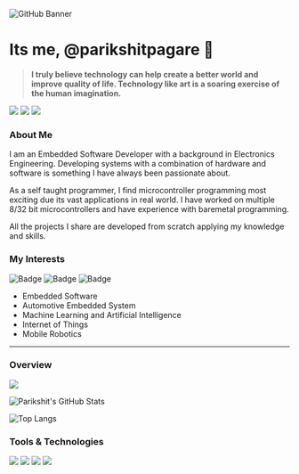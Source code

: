 ![GitHub Banner](https://user-images.githubusercontent.com/80714882/232319478-09602c5d-7ea9-45eb-8c7d-a25d37f9c87f.png)

# Its me, @parikshitpagare 👋

> **I truly believe technology can help create a better world and improve quality of life. Technology like art is a soaring exercise of the human imagination.**  

<a href="https://linkedin.com/in/parikshitpagare"><img src="https://img.shields.io/badge/Linkedin-0A66C2?style=for-the-badge&logo=linkedin&logoColor=white.svg"/></a>
<a href="https://youtube.com/@parikshitpagare"><img src="https://img.shields.io/badge/YouTube-FF0000?style=for-the-badge&logo=YouTube&logoColor=white.svg"/></a>
<a href="https://www.reddit.com/user/parikshitpagare"><img src="https://img.shields.io/badge/Reddit-DBDBDB?style=for-the-badge&logo=reddit&logoColor=white.svg"/></a>

### About Me

I am an Embedded Software Developer with a background in Electronics Engineering. Developing systems with a combination of hardware and software is something I have always been passionate about. 

As a self taught programmer, I find microcontroller programming most exciting due its vast applications in real world. I have worked on multiple 8/32 bit microcontrollers and have experience with baremetal programming. 

All the projects I share are developed from scratch applying my knowledge and skills.

### My Interests

![Badge](https://img.shields.io/badge/Embedded_Systems-1f6feb?style=for-the-badge)
![Badge](https://img.shields.io/badge/AI/ML-orange?style=for-the-badge)
![Badge](https://img.shields.io/badge/IOT-lightgrey?style=for-the-badge)

- Embedded Software
- Automotive Embedded System
- Machine Learning and Artificial Intelligence
- Internet of Things
- Mobile Robotics

---

### Overview

![](https://komarev.com/ghpvc/?username=parikshitpagare&style=for-the-badge&color=1f6feb&&label=Profile+Views)

![Parikshit's GitHub Stats](https://github-readme-stats.vercel.app/api?username=parikshitpagare&show_icons=true&theme=transparent&hide=contribs,issues&title_color=9f9f9f&icon_color=9f9f9f&text_color=1f6feb)

![Top Langs](https://github-readme-stats.vercel.app/api/top-langs/?username=parikshitpagare&layout=compact&theme=transparent&title_color=9f9f9f&text_color=1f6feb)

### Tools & Technologies

<p align="left">
  <img src="https://img.shields.io/badge/ST-03234B?style=for-the-badge&logo=stmicroelectronics&logoColor=white">
  <img src="https://img.shields.io/badge/Espressif-E7352C?style=for-the-badge&logo=espressif&logoColor=white">
  <img src="https://img.shields.io/badge/Arduino-00979D?style=for-the-badge&logo=arduino&logoColor=white">
  <img src="https://img.shields.io/badge/Bluetooth-0082FC?style=for-the-badge&logo=bluetooth&logoColor=white">
</p>
